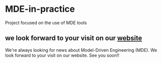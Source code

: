 # MDE-in-practice
Project focused on the use of MDE tools

## we look forward to your visit on our [website](https://mdeuececommunity.000webhostapp.com/)

We're always looking for news about Model-Driven Engineering (MDE). We look forward to your visit on our website. 
See you soon!!
